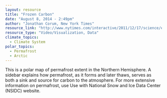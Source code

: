 ```yaml
---
layout: resource
title: "Frozen Carbon"
date: "August 8, 2014 - 2:49pm"
author: "Jonathan Corum, New York Times"
resource_link: "http://www.nytimes.com/interactive/2011/12/17/science/earth/1217-permafrost.html..."
resource_type: "Video/Visualization, Data"
climate_topics:
  - Climate System
polar_topics:
  - Permafrost
  - Arctic
---
```


This is a polar map of permafrost extent in the Northern Hemisphere. A sidebar explains how permafrost, as it forms and later thaws, serves as both a sink and source for carbon to the atmosphere. For more extensive information on permafrost, use Use with National Snow and Ice Data Center (NSIDC) website.
